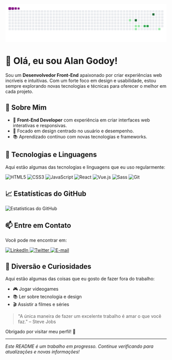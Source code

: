 ![snake gif](https://github.com/Lzdeveloperbr/Lzdeveloperbr/blob/output/github-contribution-grid-snake.gif)

# 👋 Olá, eu sou Alan Godoy!

Sou um **Desenvolvedor Front-End** apaixonado por criar experiências web incríveis e intuitivas. Com um forte foco em design e usabilidade, estou sempre explorando novas tecnologias e técnicas para oferecer o melhor em cada projeto.

## 🚀 Sobre Mim

- 💼 **Front-End Developer** com experiência em criar interfaces web interativas e responsivas.
- 🌟 Focado em design centrado no usuário e desempenho.
- 📚 Aprendizado contínuo com novas tecnologias e frameworks.

## 🔧 Tecnologias e Linguagens

Aqui estão algumas das tecnologias e linguagens que eu uso regularmente:

![HTML5](https://img.shields.io/badge/-HTML5-E34F26?style=flat-square&logo=html5&logoColor=white)
![CSS3](https://img.shields.io/badge/-CSS3-1572B6?style=flat-square&logo=css3&logoColor=white)
![JavaScript](https://img.shields.io/badge/-JavaScript-F7DF1E?style=flat-square&logo=javascript&logoColor=black)
![React](https://img.shields.io/badge/-React-61DAFB?style=flat-square&logo=react&logoColor=black)
![Vue.js](https://img.shields.io/badge/-Vue.js-4FC08D?style=flat-square&logo=vue.js&logoColor=white)
![Sass](https://img.shields.io/badge/-Sass-CC6699?style=flat-square&logo=sass&logoColor=white)
![Git](https://img.shields.io/badge/-Git-F05032?style=flat-square&logo=git&logoColor=white)

## 📈 Estatísticas do GitHub

![Estatísticas do GitHub](https://github-readme-stats.vercel.app/api?username=Lzdeveloperbr&show_icons=true&hide_title=true&hide=prs&count_private=true&include_all_commits=true&theme=radical)

## 📫 Entre em Contato

Você pode me encontrar em:

<a href="https://www.linkedin.com/in/seu-perfil" target="_blank">
  <img src="https://img.shields.io/badge/LinkedIn-0A66C2?style=flat-square&logo=linkedin&logoColor=white" alt="LinkedIn"/>
</a>
<a href="https://twitter.com/seu-usuario" target="_blank">
  <img src="https://img.shields.io/badge/Twitter-1DA1F2?style=flat-square&logo=twitter&logoColor=white" alt="Twitter"/>
</a>
<a href="mailto:seu-email@example.com" target="_blank">
  <img src="https://img.shields.io/badge/Email-D14836?style=flat-square&logo=gmail&logoColor=white" alt="E-mail"/>
</a>

## 🎉 Diversão e Curiosidades

Aqui estão algumas das coisas que eu gosto de fazer fora do trabalho:

- 🎮 Jogar videogames
- 📚 Ler sobre tecnologia e design
- 🎬 Assistir a filmes e séries

> "A única maneira de fazer um excelente trabalho é amar o que você faz." – Steve Jobs

Obrigado por visitar meu perfil! 🚀

---

*Este README é um trabalho em progresso. Continue verificando para atualizações e novas informações!*
